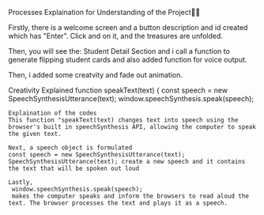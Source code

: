 Processes Explaination for Understanding of the Project🐱‍🏍

Firstly, there is a welcome screen and a button description and id created which has "Enter".
Click and on it, and the treasures are unfolded.

Then, you will see the:
Student Detail Section and i call a function to generate flipping student cards and also added function for voice output.

Then, i added some creatvity and fade out animation.

Creativity Explained
function speakText(text) {
    const speech = new SpeechSynthesisUtterance(text);
    window.speechSynthesis.speak(speech);

    Explaination of the codes
    This function "speakText(text) changes text into speech using the browser's built in speechSynthesis API, allowing the computer to speak the given text.

    Next, a speech object is formulated
    const speech = new SpeechSynthesisUtterance(text);
    SpeechSynthesisUtterance(text); create a new speech and it contains the text that will be spoken out loud

    Lastly,
     window.speechSynthesis.speak(speech);
     makes the computer speaks and inform the browsers to read aloud the text. The browser processes the text and plays it as a speech.
    
    
